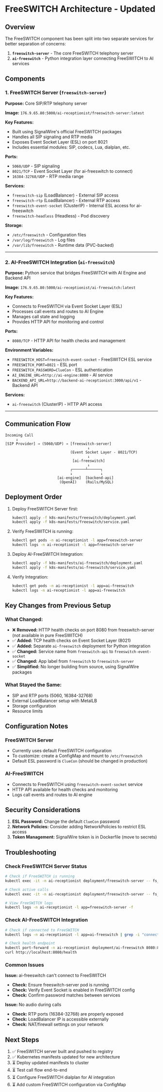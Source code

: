 # FreeSWITCH Architecture - Updated

## Overview

The FreeSWITCH component has been split into two separate services for better separation of concerns:

1. **`freeswitch-server`** - The core FreeSWITCH telephony server
2. **`ai-freeswitch`** - Python integration layer connecting FreeSWITCH to AI services

## Components

### 1. FreeSWITCH Server (`freeswitch-server`)

**Purpose:** Core SIP/RTP telephony server

**Image:** `176.9.65.80:5000/ai-receptionist/freeswitch-server:latest`

**Key Features:**
- Built using SignalWire's official FreeSWITCH packages
- Handles all SIP signaling and RTP media
- Exposes Event Socket Layer (ESL) on port 8021
- Includes essential modules: SIP, codecs, Lua, dialplan, etc.

**Ports:**
- `5060/UDP` - SIP signaling
- `8021/TCP` - Event Socket Layer (for ai-freeswitch to connect)
- `16384-32768/UDP` - RTP media range

**Services:**
- `freeswitch-sip` (LoadBalancer) - External SIP access
- `freeswitch-rtp` (LoadBalancer) - External RTP access
- `freeswitch-event-socket` (ClusterIP) - Internal ESL access for ai-freeswitch
- `freeswitch-headless` (Headless) - Pod discovery

**Storage:**
- `/etc/freeswitch` - Configuration files
- `/var/log/freeswitch` - Log files
- `/var/lib/freeswitch` - Runtime data (PVC-backed)

---

### 2. AI-FreeSWITCH Integration (`ai-freeswitch`)

**Purpose:** Python service that bridges FreeSWITCH with AI Engine and Backend API

**Image:** `176.9.65.80:5000/ai-receptionist/ai-freeswitch:latest`

**Key Features:**
- Connects to FreeSWITCH via Event Socket Layer (ESL)
- Processes call events and routes to AI Engine
- Manages call state and logging
- Provides HTTP API for monitoring and control

**Ports:**
- `8080/TCP` - HTTP API for health checks and management

**Environment Variables:**
- `FREESWITCH_HOST=freeswitch-event-socket` - FreeSWITCH ESL service
- `FREESWITCH_PORT=8021` - ESL port
- `FREESWITCH_PASSWORD=ClueCon` - ESL authentication
- `AI_ENGINE_URL=http://ai-engine:8000` - AI service
- `BACKEND_API_URL=http://backend-ai-receptionist:3000/api/v1` - Backend API

**Services:**
- `ai-freeswitch` (ClusterIP) - HTTP API access

---

## Communication Flow

```
Incoming Call
     ↓
[SIP Provider] → (5060/UDP) → [freeswitch-server]
                                      ↓
                              (Event Socket Layer - 8021/TCP)
                                      ↓
                               [ai-freeswitch]
                                      ↓
                              ┌──────┴──────┐
                              ↓             ↓
                        [ai-engine]  [backend-api]
                         (OpenAI)    (Rails/MySQL)
```

## Deployment Order

1. Deploy FreeSWITCH Server first:
   ```bash
   kubectl apply -f k8s-manifests/freeswitch/deployment.yaml
   kubectl apply -f k8s-manifests/freeswitch/service.yaml
   ```

2. Verify FreeSWITCH is running:
   ```bash
   kubectl get pods -n ai-receptionist -l app=freeswitch-server
   kubectl logs -n ai-receptionist -l app=freeswitch-server
   ```

3. Deploy AI-FreeSWITCH Integration:
   ```bash
   kubectl apply -f k8s-manifests/ai-freeswitch/deployment.yaml
   kubectl apply -f k8s-manifests/ai-freeswitch/service.yaml
   ```

4. Verify Integration:
   ```bash
   kubectl get pods -n ai-receptionist -l app=ai-freeswitch
   kubectl logs -n ai-receptionist -l app=ai-freeswitch
   ```

## Key Changes from Previous Setup

### What Changed:
- ❌ **Removed:** HTTP health checks on port 8080 from freeswitch-server (not available in pure FreeSWITCH)
- ✅ **Added:** TCP health checks on Event Socket Layer (8021)
- ✅ **Added:** Separate `ai-freeswitch` deployment for Python integration
- ✅ **Changed:** Service name from `freeswitch-api` to `freeswitch-event-socket`
- ✅ **Changed:** App label from `freeswitch` to `freeswitch-server`
- ✅ **Simplified:** No longer building from source, using SignalWire packages

### What Stayed the Same:
- SIP and RTP ports (5060, 16384-32768)
- External LoadBalancer setup with MetalLB
- Storage configuration
- Resource limits

## Configuration Notes

### FreeSWITCH Server
- Currently uses default FreeSWITCH configuration
- To customize: create a ConfigMap and mount to `/etc/freeswitch`
- Default ESL password is `ClueCon` (should be changed in production)

### AI-FreeSWITCH
- Connects to FreeSWITCH using `freeswitch-event-socket` service
- HTTP API available for health checks and monitoring
- Logs call events and routes to AI engine

## Security Considerations

1. **ESL Password:** Change the default `ClueCon` password
2. **Network Policies:** Consider adding NetworkPolicies to restrict ESL access
3. **Token Management:** SignalWire token is in Dockerfile (move to secrets)

## Troubleshooting

### Check FreeSWITCH Server Status
```bash
# Check if FreeSWITCH is running
kubectl exec -it -n ai-receptionist deployment/freeswitch-server -- fs_cli -x "status"

# Check active calls
kubectl exec -it -n ai-receptionist deployment/freeswitch-server -- fs_cli -x "show calls"

# View FreeSWITCH logs
kubectl logs -n ai-receptionist -l app=freeswitch-server -f
```

### Check AI-FreeSWITCH Integration
```bash
# Check if connected to FreeSWITCH
kubectl logs -n ai-receptionist -l app=ai-freeswitch | grep -i "connected"

# Check health endpoint
kubectl port-forward -n ai-receptionist deployment/ai-freeswitch 8080:8080
curl http://localhost:8080/health
```

### Common Issues

**Issue:** ai-freeswitch can't connect to FreeSWITCH
- **Check:** Ensure freeswitch-server pod is running
- **Check:** Verify Event Socket is enabled in FreeSWITCH config
- **Check:** Confirm password matches between services

**Issue:** No audio during calls
- **Check:** RTP ports (16384-32768) are properly exposed
- **Check:** LoadBalancer IP is accessible externally
- **Check:** NAT/firewall settings on your network

## Next Steps

1. ✅ FreeSWITCH server built and pushed to registry
2. ✅ Kubernetes manifests updated for new architecture
3. ⏳ Deploy updated manifests to cluster
4. ⏳ Test call flow end-to-end
5. ⏳ Configure FreeSWITCH dialplan for AI integration
6. ⏳ Add custom FreeSWITCH configuration via ConfigMap
